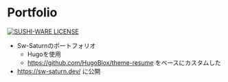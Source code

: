 # Portfolio

[![SUSHI-WARE LICENSE](https://img.shields.io/badge/license-SUSHI--WARE%F0%9F%8D%A3-blue.svg?style=for-the-badge)](https://github.com/MakeNowJust/sushi-ware)

- Sw-Saturnのポートフォリオ  
  - Hugoを使用
  - https://github.com/HugoBlox/theme-resume をベースにカスタムした
- https://sw-saturn.dev/ に公開
